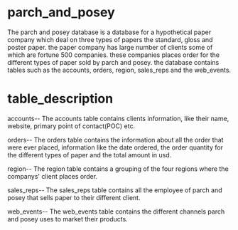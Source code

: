# parch_and_posey
 
The parch and posey database is a database for a hypothetical paper company which deal on three types of papers the standard, gloss and poster paper. the paper company has large number of clients some of which are fortune 500 companies. these companies places order for the different types of paper sold by parch and posey. the database contains tables such as the  accounts, orders, region, sales_reps and the web_events.   

# table_description
accounts--	The accounts table contains clients information, like their name, website, primary point of contact(POC) etc.


orders--	The orders table contains the information about all the order that were ever placed, information like the date ordered, the order quantity for the different types of paper and the total amount in usd.

 
 region--	The region table contains a grouping of the four regions where the companys' client places order.
 
 
 sales_reps--	The sales_reps table contains all the employee of parch and posey that sells paper to their different client.
 
 
 web_events--	The web_events table contains the different channels parch and posey uses to market their products.
